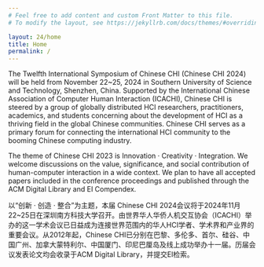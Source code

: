 ```yaml
---
# Feel free to add content and custom Front Matter to this file.
# To modify the layout, see https://jekyllrb.com/docs/themes/#overriding-theme-defaults

layout: 24/home
title: Home
permalink: /
---
```

The Twelfth International Symposium of Chinese CHI (Chinese CHI 2024) will be held from November 22~25, 2024 in Southern University of Science and Technology, Shenzhen, China. Supported by the International Chinese Association of Computer Human Interaction (ICACHI), Chinese CHI is steered by a group of globally distributed HCI researchers, practitioners, academics, and students concerning about the development of HCI as a thriving field in the global Chinese communities. Chinese CHI serves as a primary forum for connecting the international HCI community to the booming Chinese computing industry.

The theme of Chinese CHI 2023 is Innovation · Creativity · Integration. We welcome discussions on the value, significance, and social contribution of human-computer interaction in a wide context. We plan to have all accepted papers included in the conference proceedings and published through the ACM Digital Library and EI Compendex.

以“创新 · 创造 · 整合”为主题，本届 Chinese CHI 2024会议将于2024年11月22~25日在深圳南方科技大学召开。由世界华人华侨人机交互协会（ICACHI）举办的这一学术会议已日益成为连接世界范围内的华人HCI学者、学术界和产业界的重要会议。从2012年起，Chinese CHI已分别在巴黎、多伦多、首尔、硅谷、中国广州、加拿大蒙特利尔、中国厦门、印尼巴厘岛及线上成功举办十一届。历届会议发表论文均会收录于ACM Digital Library，并提交EI检索。